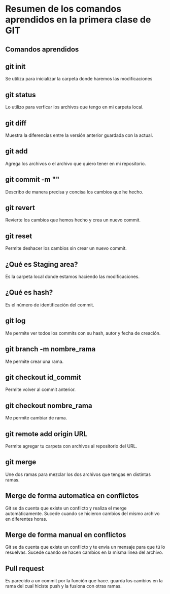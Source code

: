 # Resumen de los comandos aprendidos en la primera clase de GIT

## Comandos aprendidos

## git init
Se utiliza para inicializar la carpeta donde haremos las modificaciones

## git status
Lo utilizo para verficar los archivos que tengo en mi carpeta local.

## git diff
Muestra la diferencias entre la versión anterior guardada con la actual.

## git add
Agrega los archivos o el archivo que quiero tener en mi repositorio.

## git commit -m ""
Describo de manera precisa y concisa los cambios que he hecho.

## git revert
Revierte los cambios que hemos hecho y crea un nuevo commit.

## git reset
Permite deshacer los cambios sin crear un nuevo commit.

## ¿Qué es Staging area?
Es la carpeta local donde estamos haciendo las modificaciones.

## ¿Qué es hash?
Es el número de identificación del commit.

## git log
Me permite ver todos los commits con su hash, autor y fecha de creación.

## git branch -m nombre_rama
Me permite crear una rama.

## git checkout id_commit
Permite volver al commit anterior.

## git checkout nombre_rama
Me permite cambiar de rama.

## git remote add origin URL
Permite agregar tu carpeta con archivos al repositorio del URL.

## git merge
Une dos ramas para mezclar los dos archivos que tengas en distintas ramas.

## Merge de forma automatica en conflictos
Git se da cuenta que existe un conflicto y realiza el merge automáticamente. Sucede cuando se hicieron cambios del mismo archivo en diferentes horas.

## Merge de forma manual en conflictos
Git se da cuenta que existe un conflicto y te envía un mensaje para que tú lo resuelvas. Sucede cuando se hacen cambios en la misma linea del archivo.

## Pull request
Es parecido a un commit por la función que hace. guarda los cambios en la rama del cual hiciste push y la fusiona con otras ramas.
